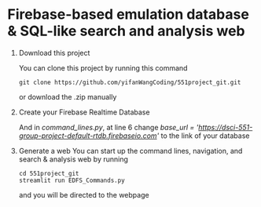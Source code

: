 # Firebase-based emulation database & SQL-like search and analysis web #
1. Download this project

    You can clone this project by running this command
  
    ```shell
    git clone https://github.com/yifanWangCoding/551project_git.git
    ```
    
    or download the .zip manually
    
2. Create your Firebase Realtime Database
    
    And in *command_lines.py*, at line 6 change *base_url = 'https://dsci-551-group-project-default-rtdb.firebaseio.com'* to the link of your database
    

3. Generate a web
    You can start up the command lines, navigation, and search & analysis web by running
    
    ```shell
    cd 551project_git
    streamlit run EDFS_Commands.py
    ```
    
    and you will be directed to the webpage
